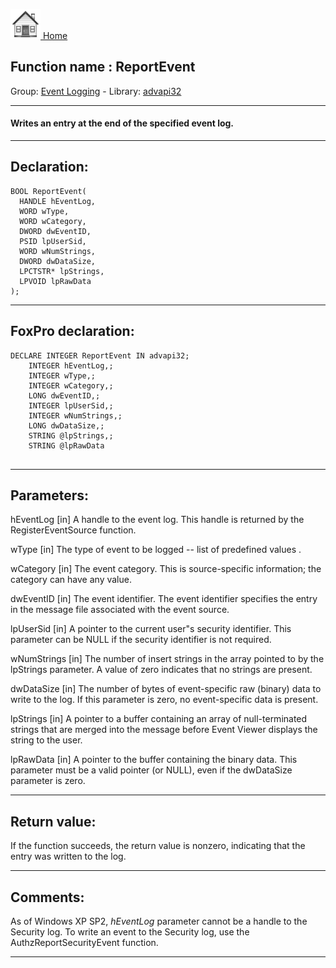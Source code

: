 [<img src="../../images/home.png"> Home ](https://github.com/VFPX/Win32API)  

## Function name : ReportEvent
Group: [Event Logging](../../functions_group.md#Event_Logging)  -  Library: [advapi32](../../libraries.md#advapi32)  
***  


#### Writes an entry at the end of the specified event log.
***  


## Declaration:
```foxpro  
BOOL ReportEvent(
  HANDLE hEventLog,
  WORD wType,
  WORD wCategory,
  DWORD dwEventID,
  PSID lpUserSid,
  WORD wNumStrings,
  DWORD dwDataSize,
  LPCTSTR* lpStrings,
  LPVOID lpRawData
);  
```  
***  


## FoxPro declaration:
```foxpro  
DECLARE INTEGER ReportEvent IN advapi32;
	INTEGER hEventLog,;
	INTEGER wType,;
	INTEGER wCategory,;
	LONG dwEventID,;
	INTEGER lpUserSid,;
	INTEGER wNumStrings,;
	LONG dwDataSize,;
	STRING @lpStrings,;
	STRING @lpRawData
  
```  
***  


## Parameters:
hEventLog 
[in] A handle to the event log. This handle is returned by the RegisterEventSource function.

wType 
[in] The type of event to be logged -- list of predefined values .

wCategory 
[in] The event category. This is source-specific information; the category can have any value. 

dwEventID 
[in] The event identifier. The event identifier specifies the entry in the message file associated with the event source.

lpUserSid 
[in] A pointer to the current user"s security identifier. This parameter can be NULL if the security identifier is not required. 

wNumStrings 
[in] The number of insert strings in the array pointed to by the lpStrings parameter. A value of zero indicates that no strings are present. 

dwDataSize 
[in] The number of bytes of event-specific raw (binary) data to write to the log. If this parameter is zero, no event-specific data is present. 

lpStrings 
[in] A pointer to a buffer containing an array of null-terminated strings that are merged into the message before Event Viewer displays the string to the user. 

lpRawData 
[in] A pointer to the buffer containing the binary data. This parameter must be a valid pointer (or NULL), even if the dwDataSize parameter is zero.   
***  


## Return value:
If the function succeeds, the return value is nonzero, indicating that the entry was written to the log.  
***  


## Comments:
As of Windows XP SP2, <Em>hEventLog</Em> parameter cannot be a handle to the Security log. To write an event to the Security log, use the AuthzReportSecurityEvent function.  
  
  
***  

